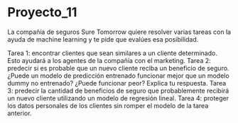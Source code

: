 # Proyecto_11
La compañía de seguros Sure Tomorrow quiere resolver varias tareas con la ayuda de machine learning y te pide que evalúes esa posibilidad.

Tarea 1: encontrar clientes que sean similares a un cliente determinado. Esto ayudará a los agentes de la compañía con el marketing.
Tarea 2: predecir si es probable que un nuevo cliente reciba un beneficio de seguro. ¿Puede un modelo de predicción entrenado funcionar mejor que un modelo dummy no entrenado? ¿Puede funcionar peor? Explica tu respuesta.
Tarea 3: predecir la cantidad de beneficios de seguro que probablemente recibirá un nuevo cliente utilizando un modelo de regresión lineal.
Tarea 4: proteger los datos personales de los clientes sin romper el modelo de la tarea anterior.
